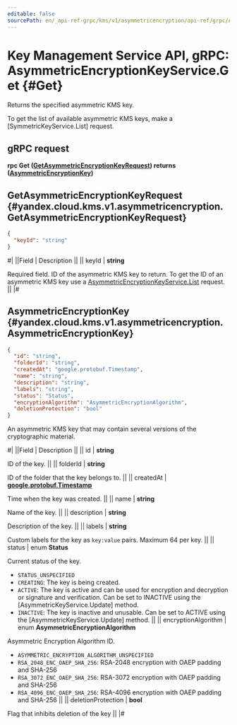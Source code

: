 ```yaml
---
editable: false
sourcePath: en/_api-ref-grpc/kms/v1/asymmetricencryption/api-ref/grpc/AsymmetricEncryptionKey/get.md
---
```


# Key Management Service API, gRPC: AsymmetricEncryptionKeyService.Get {#Get}

Returns the specified asymmetric KMS key.

To get the list of available asymmetric KMS keys, make a [SymmetricKeyService.List] request.

## gRPC request

**rpc Get ([GetAsymmetricEncryptionKeyRequest](#yandex.cloud.kms.v1.asymmetricencryption.GetAsymmetricEncryptionKeyRequest)) returns ([AsymmetricEncryptionKey](#yandex.cloud.kms.v1.asymmetricencryption.AsymmetricEncryptionKey))**

## GetAsymmetricEncryptionKeyRequest {#yandex.cloud.kms.v1.asymmetricencryption.GetAsymmetricEncryptionKeyRequest}

```json
{
  "keyId": "string"
}
```

#|
||Field | Description ||
|| keyId | **string**

Required field. ID of the asymmetric KMS key to return.
To get the ID of an asymmetric KMS key use a [AsymmetricEncryptionKeyService.List](/docs/kms/api-ref/grpc/AsymmetricEncryptionKey/list#List) request. ||
|#

## AsymmetricEncryptionKey {#yandex.cloud.kms.v1.asymmetricencryption.AsymmetricEncryptionKey}

```json
{
  "id": "string",
  "folderId": "string",
  "createdAt": "google.protobuf.Timestamp",
  "name": "string",
  "description": "string",
  "labels": "string",
  "status": "Status",
  "encryptionAlgorithm": "AsymmetricEncryptionAlgorithm",
  "deletionProtection": "bool"
}
```

An asymmetric KMS key that may contain several versions of the cryptographic material.

#|
||Field | Description ||
|| id | **string**

ID of the key. ||
|| folderId | **string**

ID of the folder that the key belongs to. ||
|| createdAt | **[google.protobuf.Timestamp](https://developers.google.com/protocol-buffers/docs/reference/google.protobuf#timestamp)**

Time when the key was created. ||
|| name | **string**

Name of the key. ||
|| description | **string**

Description of the key. ||
|| labels | **string**

Custom labels for the key as `key:value` pairs. Maximum 64 per key. ||
|| status | enum **Status**

Current status of the key.

- `STATUS_UNSPECIFIED`
- `CREATING`: The key is being created.
- `ACTIVE`: The key is active and can be used for encryption and decryption or signature and verification.
Can be set to INACTIVE using the [AsymmetricKeyService.Update] method.
- `INACTIVE`: The key is inactive and unusable.
Can be set to ACTIVE using the [AsymmetricKeyService.Update] method. ||
|| encryptionAlgorithm | enum **AsymmetricEncryptionAlgorithm**

Asymmetric Encryption Algorithm ID.

- `ASYMMETRIC_ENCRYPTION_ALGORITHM_UNSPECIFIED`
- `RSA_2048_ENC_OAEP_SHA_256`: RSA-2048 encryption with OAEP padding and SHA-256
- `RSA_3072_ENC_OAEP_SHA_256`: RSA-3072 encryption with OAEP padding and SHA-256
- `RSA_4096_ENC_OAEP_SHA_256`: RSA-4096 encryption with OAEP padding and SHA-256 ||
|| deletionProtection | **bool**

Flag that inhibits deletion of the key ||
|#